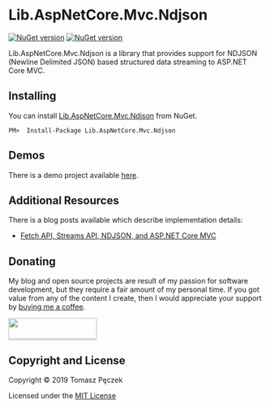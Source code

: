 # Lib.AspNetCore.Mvc.Ndjson
[![NuGet version](https://badge.fury.io/nu/Lib.AspNetCore.Mvc.Ndjson.svg)](http://badge.fury.io/nu/Lib.AspNetCore.Mvc.Ndjson) [![NuGet version](https://badge.fury.io/nu/Lib.AspNetCore.Mvc.Ndjson.NewtonsoftJson.svg)](http://badge.fury.io/nu/Lib.AspNetCore.Mvc.Ndjson.NewtonsoftJson)

Lib.AspNetCore.Mvc.Ndjson is a library that provides support for NDJSON (Newline Delimited JSON) based structured data streaming to ASP.NET Core MVC.

## Installing

You can install [Lib.AspNetCore.Mvc.Ndjson](https://www.nuget.org/packages/Lib.AspNetCore.Mvc.Ndjson/) from NuGet.

```
PM>  Install-Package Lib.AspNetCore.Mvc.Ndjson
```

## Demos

There is a demo project available [here](https://github.com/tpeczek/Demo.AspNetCore.Mvc.FetchStreaming).

## Additional Resources

There is a blog posts available which describe implementation details:

- [Fetch API, Streams API, NDJSON, and ASP.NET Core MVC](https://www.tpeczek.com/2019/04/fetch-api-streams-api-ndjson-and-aspnet.html)

## Donating

My blog and open source projects are result of my passion for software development, but they require a fair amount of my personal time. If you got value from any of the content I create, then I would appreciate your support by [buying me a coffee](https://www.buymeacoffee.com/tpeczek).

<a href="https://www.buymeacoffee.com/tpeczek"><img src="https://www.buymeacoffee.com/assets/img/custom_images/black_img.png" style="height: 41px !important;width: 174px !important;box-shadow: 0px 3px 2px 0px rgba(190, 190, 190, 0.5) !important;-webkit-box-shadow: 0px 3px 2px 0px rgba(190, 190, 190, 0.5) !important;"  target="_blank"></a>

## Copyright and License

Copyright © 2019 Tomasz Pęczek

Licensed under the [MIT License](https://github.com/tpeczek/Lib.AspNetCore.Mvc.Ndjson/blob/master/LICENSE.md)